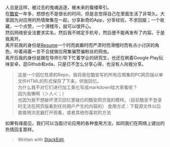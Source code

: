 人总是这样，被过去的鬼魂追逐，被未来的蜃楼牵引。  
在<a href="http://coolapk.com/">酷安</a>一年多，想想也不是很长的时间，但是总觉得自己在里面生活了非常久。大家因为对应用的热情聚集在一起，分享新奇的App，分享经验，不求回报；一个收藏，一个点赞，一个滑稽币，就可以很开心。  
然后网络安全法要求实名，然后我不绑定手机号，然后便不能再发布了内容。于是我离开。  
离开前我的身份是<a href="http://coolapk.com/u/568993">Resume</a>一个时而疯癫时而严肃时而滑稽时而有点小讨厌的角色，吵着闹着一言不合就做应用集骗赞骗粉丝的网虫。  
离开后我的身份是跟在导师引导下忙着学业的研究生，也还在刷着Google Play玩味安卓，逛Github和xda，只是已不怎么分享心得，也没有人向我分享。  

> 这是一个回忆性质的Repo，我将我在酷安写的所有应用集的PC网页版以单文件HTML的形式保存了下来，供我回忆。  
> 为什么我不对它们进行加工美化写成markdown给大家看呢？   
> 因为我懒啊（＞人＜；）   
> 也因为我不想破坏湮灭回忆里破烂的酷安网页版的模样。（目前酷安不登录时无法在网页版看到任何用户产生的内容的）
> 食用方式：下载源文件以后直接用浏览器打开观看，或者其他你喜欢的方法  

如果有缘面见，我们可以当面讨论应用的各种食用方法，如同我们在网络上键出的热情回复那样。  


> Written with [StackEdit](https://stackedit.io/).
